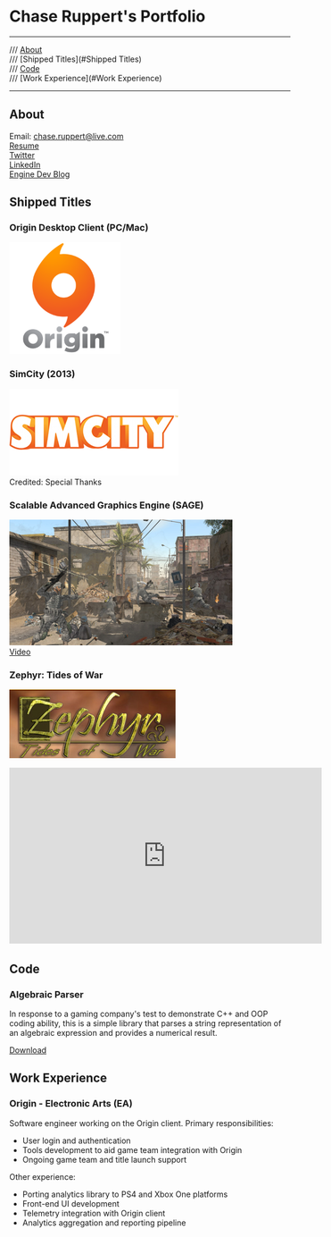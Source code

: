 <link href="markdown.css" rel="stylesheet"></link>

# Chase Ruppert's Portfolio
- - -
/// [About](#About)  
/// [Shipped Titles](#Shipped Titles)  
/// [Code](#Code)  
/// [Work Experience](#Work Experience)  
- - -
## <a name="About"></a>About

Email: <chase.ruppert@live.com>  
[Resume](files/ruppertResume.private.pdf)  
[Twitter](https://twitter.com/w00pert)  
[LinkedIn](https://www.linkedin.com/in/chaseruppert)  
[Engine Dev Blog](http://someengine.blogspot.com/)

## <a name="Shipped Titles"></a>Shipped Titles

### Origin Desktop Client (PC/Mac)
[<img src="images/origin-logo.png" width="200" height="200" ></img>](https://www.origin.com)  

### SimCity (2013)
[<img src="images/logo-simcity.png" width="303" height="155" ></img>](https://www.origin.com)  
Credited: Special Thanks  

### Scalable Advanced Graphics Engine (SAGE)
[<img src="images/sage.jpg" width="400" height="225" ></img>](http://www.lockheedmartin.com/us/products/scalable-advanced-graphics-engine.html)  
[Video](http://youtu.be/fRZU41qQ69A)  

### Zephyr: Tides of War
[<img src="images/zephyr.png" width="298" height="123" ></img>](http://zephyr.vidzone.net/)  
<iframe width="560" height="315" src="https://www.youtube.com/embed/fhmm2wmVhms" frameborder="0" allowfullscreen></iframe>

## <a name="Code"></a>Code

### Algebraic Parser

In response to a gaming company's test to demonstrate C++ and OOP coding ability, this is a simple library that parses a string representation of an algebraic expression and provides a numerical result.

[Download](files/ruppertAlgebraicParser.zip)

## <a name="Work Experience"></a>Work Experience

### Origin - Electronic Arts (EA)

Software engineer working on the Origin client. Primary responsibilities:

- User login and authentication
- Tools development to aid game team integration with Origin
- Ongoing game team and title launch support

Other experience:

- Porting analytics library to PS4 and Xbox One platforms
- Front-end UI development
- Telemetry integration with Origin client
- Analytics aggregation and reporting pipeline
<br />
<br />
<br />
<br />
<br />
<br />
<br />
<br />
<br />
<br />
<br />
<br />
<br />
<br />
<br />
<br />
<br />
<br />